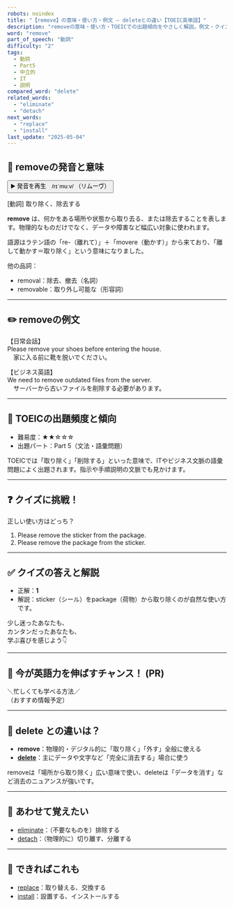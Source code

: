 ```yaml
---
robots: noindex
title: "【remove】の意味・使い方・例文 ― deleteとの違い【TOEIC英単語】"
description: "removeの意味・使い方・TOEICでの出題傾向をやさしく解説。例文・クイズ付きでdeleteとの違いもわかりやすく学べます。"
word: "remove"
part_of_speech: "動詞"
difficulty: "2"
tags:
  - 動詞
  - Part5
  - 中立的
  - IT
  - 説明
compared_word: "delete"
related_words:
  - "eliminate"
  - "detach"
next_words:
  - "replace"
  - "install"
last_update: "2025-05-04"
---
```


## 🔰 removeの発音と意味

<button class="play-audio" onclick="playTTS('remove')">
  <span class="play-audio-main">
    ▶️ 発音を再生　/rɪˈmuːv/
  </span>
  <span class="play-audio-sub">
    （リムーヴ）
  </span>
</button>

[動詞] 取り除く、除去する

**remove** は、何かをある場所や状態から取り去る、または除去することを表します。物理的なものだけでなく、データや障害など幅広い対象に使われます。

語源はラテン語の「re-（離れて）」＋「movere（動かす）」から来ており、「離して動かす＝取り除く」という意味になりました。

他の品詞：  
- removal：除去、撤去（名詞）
- removable：取り外し可能な（形容詞）

---

## ✏️ removeの例文

【日常会話】  
Please remove your shoes before entering the house.  
　家に入る前に靴を脱いでください。

【ビジネス英語】  
We need to remove outdated files from the server.  
　サーバーから古いファイルを削除する必要があります。

---

## 🎯 TOEICの出題頻度と傾向

- 難易度：★★☆☆☆
- 出題パート：Part 5（文法・語彙問題）

TOEICでは「取り除く」「削除する」といった意味で、ITやビジネス文脈の語彙問題によく出題されます。指示や手順説明の文脈でも見かけます。

---

## ❓ クイズに挑戦！

正しい使い方はどっち？

1. Please remove the sticker from the package.  
2. Please remove the package from the sticker.

---

## ✅ クイズの答えと解説

- 正解：**1**
- 解説：sticker（シール）をpackage（荷物）から取り除くのが自然な使い方です。

少し迷ったあなたも、  
カンタンだったあなたも、  
学ぶ喜びを感じよう👇️

---

## 🚀 今が英語力を伸ばすチャンス！ (PR)

<div class="info-center">
＼忙しくても学べる方法／<br>  
（おすすめ情報予定）
</div>

---

## 🤔  delete との違いは？

- **remove**：物理的・デジタル的に「取り除く」「外す」全般に使える
- **[delete](/word/delete)**：主にデータや文字など「完全に消去する」場合に使う

removeは「場所から取り除く」広い意味で使い、deleteは「データを消す」など消去のニュアンスが強いです。

---

## 🧩 あわせて覚えたい

- [eliminate](/word/eliminate)：（不要なものを）排除する
- [detach](/word/detach)：（物理的に）切り離す、分離する

---

## 📖 できればこれも

- [replace](/word/replace)：取り替える、交換する
- [install](/word/install)：設置する、インストールする

<!-- cvid: aid32_bid30 -->
